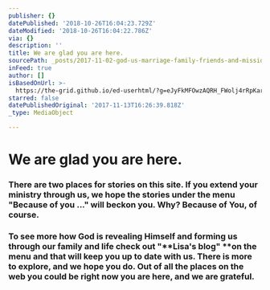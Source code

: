 ```yaml
---
publisher: {}
datePublished: '2018-10-26T16:04:23.729Z'
dateModified: '2018-10-26T16:04:22.786Z'
via: {}
description: ''
title: We are glad you are here.
sourcePath: _posts/2017-11-02-god-us-marriage-family-friends-and-mission-here-are-so.md
inFeed: true
author: []
isBasedOnUrl: >-
  https://the-grid.github.io/ed-userhtml/?g=eJyFkMFOwzAQRH_FWolj4rRpKari8AWIHHpHG9tN3DqNZW9LwtezEJAQB9jjamf2zVRJRxdIOKMAU8js0FqTLUsQBgmzN3cxdlKwKj4HBM3BKiA7kTzhDb-PdY8xWVJwpWP2ACJFraAnCmkvZQoYzzmasbW5HgcZsLPLs_yUoK7k4lJXKLTHlH7SeHc5g-ijPf7tJ7HUt_Vhap4Prpkkg2LsPoBeWo9sUVdu6P7H-mXzBRm6x_aayEa12m6KTVnuiu2uvAeBnj88zaJhKYem2XM5r85Qv-fG7kC0YzQsA25OclCs3wG59Hwi
starred: false
datePublishedOriginal: '2017-11-13T16:26:39.818Z'
_type: MediaObject

---
```

# We are glad you are here.

### There are two places for stories on this site. If you extend your ministry through us, we hope the stories under the menu "**Because of you ..."** will beckon you. Why? Because of **You**, of course.

### To see more how God is revealing Himself and forming us through our family and life check out "**Lisa's blog" **on the menu and that will keep you up to date with us. There is more to explore, and we hope you do. Out of all the places on the web you could be right now you are here, and we are grateful.